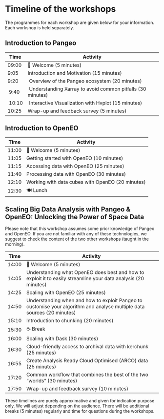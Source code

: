 # Timeline of the workshops

The programmes for each workshop are given below for your information. Each workshop is held separately.

## Introduction to Pangeo

| Time | Activity | 
| ---- | -------- | 
| 09:00  | 👋 Welcome  (5 minutes) | 
| 9:05   | Introduction and Motivation (15 minutes) |
| 9:20   | Overview of the Pangeo ecosystem (20 minutes) |
| 9:40   | Understanding Xarray to avoid common pitfalls (30 minutes) |
| 10:10  | Interactive Visualization with Hvplot (15 minutes) |
| 10:25  | Wrap-up and feedback survey (5 minutes)  | |

## Introduction to OpenEO

| Time | Activity | 
| ---- | -------- | 
| 11:00 | 👋 Welcome (5 minutes) | 
| 11:05 | Getting started with OpenEO (10 minutes) | 
| 11:15 | Accessing data with OpenEO (25 minutes) | 
| 11:40 | Processing data with OpenEO (30 minutes) | 
| 12:10 | Working with data cubes with OpenEO (20 minutes) | 
| 12:30 | 🍽️ Lunch | 

## Scaling Big Data Analysis with Pangeo & OpenEO: Unlocking the Power of Space Data

Please note that this workshop assumes some prior knowledge of Pangeo and OpenEO. If you are not familiar with any of these technologies, we suggest to check the content of the two other workshops (taught in the morning).

| Time | Activity | 
| ---- | -------- | 
| 14:00  | 👋 Welcome (5 minutes) | 
| 14:05 | Understanding what OpenEO does best and how to exploit it to easily streamline your data analysis (20 minutes) |
| 14:25 | Scaling with OpenEO (25 minutes) |
| 14:50 | Understanding when and how to exploit Pangeo to customise your algorithm and analyse multiple data sources (20 minutes) |
| 15:10 | Introduction to chunking (20 minutes) |
| 15:30 |  ☕️ Break |
| 16:00 | Scaling with Dask (30 minutes) |
| 16:30 | Cloud-friendly access to archival data with kerchunk (25 minutes) |
| 16:55 | Create Analysis Ready Cloud Optimised (ARCO) data (25 minutes) |
| 17:20 | Common workflow that combines the best of the two “worlds” (30 minutes)  |
| 17:50 | Wrap-up and feedback survey (10 minutes)  |

These timelines are purely approximative and given for indication purpose only. We will adjust depending on the audience.
There will be additional breaks (5 minutes) regularly and time for questions during the workshops.

